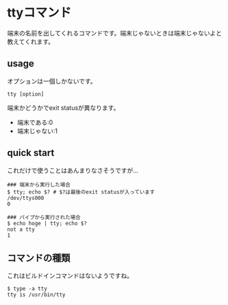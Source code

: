 # ttyコマンド
端末の名前を出してくれるコマンドです。端末じゃないときは端末じゃないよと教えてくれます。

## usage
オプションは一個しかないです。
```
tty [option]
```

端末かどうかでexit statusが異なります。

* 端末である:0
* 端末じゃない:1

## quick start
これだけで使うことはあんまりなさそうですが...
```
### 端末から実行した場合
$ tty; echo $? # $?は最後のexit statusが入っています
/dev/ttys000
0

### パイプから実行された場合
$ echo hoge | tty; echo $?
not a tty
1
```

## コマンドの種類
これはビルドインコマンドはないようですね。
```
$ type -a tty
tty is /usr/bin/tty
```
